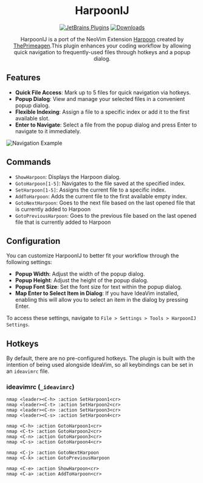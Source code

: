 <div style="text-align: center;">

# HarpoonIJ
[![JetBrains Plugins](https://img.shields.io/jetbrains/plugin/v/20782-harpoonij.svg)](https://plugins.jetbrains.com/plugin/20782-harpoonij)
[![Downloads](https://img.shields.io/jetbrains/plugin/d/20782-harpoonij.svg)](https://plugins.jetbrains.com/plugin/20782-harpoonij)

HarpoonIJ is a port of the NeoVim Extension [Harpoon](https://github.com/ThePrimeagen/harpoon) created by [ThePrimeagen](https://twitter.com/ThePrimeagen).This plugin enhances your coding workflow by allowing quick navigation to frequently-used files through hotkeys and a popup dialog.
</div>

## Features

- **Quick File Access**: Mark up to 5 files for quick navigation via hotkeys.
- **Popup Dialog**: View and manage your selected files in a convenient popup dialog.
- **Flexible Indexing**: Assign a file to a specific index or add it to the first available slot.
- **Enter to Navigate**: Select a file from the popup dialog and press Enter to navigate to it immediately.

![Navigation Example](images/navigation.gif)

## Commands

- `ShowHarpoon`: Displays the Harpoon dialog.
- `GotoHarpoon[1-5]`: Navigates to the file saved at the specified index.
- `SetHarpoon[1-5]`: Assigns the current file to a specific index.
- `AddToHarpoon`: Adds the current file to the first available empty index.
- `GotoNextHarpoon`: Goes to the next file based on the last opened file that is currently added to Harpoon
- `GotoPreviousHarpoon`: Goes to the previous file based on the last opened file that is currently added to Harpoon

## Configuration

You can customize HarpoonIJ to better fit your workflow through the following settings:

- **Popup Width**: Adjust the width of the popup dialog.
- **Popup Height**: Adjust the height of the popup dialog.
- **Popup Font Size**: Set the font size for text within the popup dialog.
- **Map Enter to Select Item in Dialog**: If you have IdeaVim installed, enabling this will allow you to select an item in the dialog by pressing Enter.

To access these settings, navigate to `File > Settings > Tools > HarpoonIJ Settings`.

## Hotkeys

By default, there are no pre-configured hotkeys. The plugin is built with the intention of being used alongside IdeaVim, so all keybindings can be set in an `ideavimrc` file.

### ideavimrc (`_ideavimrc`)

```vimrc
nmap <leader><C-h> :action SetHarpoon1<cr>
nmap <leader><C-t> :action SetHarpoon2<cr>
nmap <leader><C-n> :action SetHarpoon3<cr>
nmap <leader><C-s> :action SetHarpoon4<cr>

nmap <C-h> :action GotoHarpoon1<cr>
nmap <C-t> :action GotoHarpoon2<cr>
nmap <C-n> :action GotoHarpoon3<cr>
nmap <C-s> :action GotoHarpoon4<cr>

nmap <C-j> :action GotoNextHarpoon
nmap <C-k> :action GotoPreviousHarpoon

nmap <C-e> :action ShowHarpoon<cr>
nmap <C-a> :action AddToHarpoon<cr>
